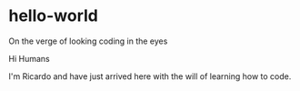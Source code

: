 # hello-world
On the verge of looking coding in the eyes

Hi Humans

I'm Ricardo and have just arrived here with the will of learning how to code.
